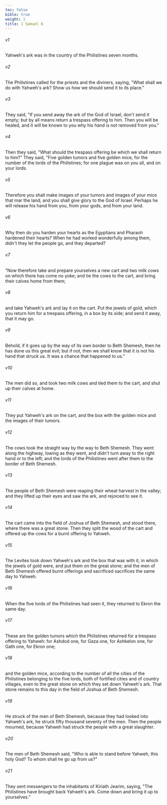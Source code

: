 ```yaml
---
toc: false
bible: true
weight: 1
title: 1 Samuel 6
---
```




###### v1 
Yahweh's ark was in the country of the Philistines seven months. 

###### v2 
The Philistines called for the priests and the diviners, saying, "What shall we do with Yahweh's ark? Show us how we should send it to its place." 

###### v3 
They said, "If you send away the ark of the God of Israel, don't send it empty; but by all means return a trespass offering to him. Then you will be healed, and it will be known to you why his hand is not removed from you." 

###### v4 
Then they said, "What should the trespass offering be which we shall return to him?" They said, "Five golden tumors and five golden mice, for the number of the lords of the Philistines; for one plague was on you all, and on your lords. 

###### v5 
Therefore you shall make images of your tumors and images of your mice that mar the land; and you shall give glory to the God of Israel. Perhaps he will release his hand from you, from your gods, and from your land. 

###### v6 
Why then do you harden your hearts as the Egyptians and Pharaoh hardened their hearts? When he had worked wonderfully among them, didn't they let the people go, and they departed? 

###### v7 
"Now therefore take and prepare yourselves a new cart and two milk cows on which there has come no yoke; and tie the cows to the cart, and bring their calves home from them; 

###### v8 
and take Yahweh's ark and lay it on the cart. Put the jewels of gold, which you return him for a trespass offering, in a box by its side; and send it away, that it may go. 

###### v9 
Behold, if it goes up by the way of its own border to Beth Shemesh, then he has done us this great evil; but if not, then we shall know that it is not his hand that struck us. It was a chance that happened to us." 

###### v10 
The men did so, and took two milk cows and tied them to the cart, and shut up their calves at home. 

###### v11 
They put Yahweh's ark on the cart, and the box with the golden mice and the images of their tumors. 

###### v12 
The cows took the straight way by the way to Beth Shemesh. They went along the highway, lowing as they went, and didn't turn away to the right hand or to the left; and the lords of the Philistines went after them to the border of Beth Shemesh. 

###### v13 
The people of Beth Shemesh were reaping their wheat harvest in the valley; and they lifted up their eyes and saw the ark, and rejoiced to see it. 

###### v14 
The cart came into the field of Joshua of Beth Shemesh, and stood there, where there was a great stone. Then they split the wood of the cart and offered up the cows for a burnt offering to Yahweh. 

###### v15 
The Levites took down Yahweh's ark and the box that was with it, in which the jewels of gold were, and put them on the great stone; and the men of Beth Shemesh offered burnt offerings and sacrificed sacrifices the same day to Yahweh. 

###### v16 
When the five lords of the Philistines had seen it, they returned to Ekron the same day. 

###### v17 
These are the golden tumors which the Philistines returned for a trespass offering to Yahweh: for Ashdod one, for Gaza one, for Ashkelon one, for Gath one, for Ekron one; 

###### v18 
and the golden mice, according to the number of all the cities of the Philistines belonging to the five lords, both of fortified cities and of country villages, even to the great stone on which they set down Yahweh's ark. That stone remains to this day in the field of Joshua of Beth Shemesh. 

###### v19 
He struck of the men of Beth Shemesh, because they had looked into Yahweh's ark, he struck fifty thousand seventy of the men. Then the people mourned, because Yahweh had struck the people with a great slaughter. 

###### v20 
The men of Beth Shemesh said, "Who is able to stand before Yahweh, this holy God? To whom shall he go up from us?" 

###### v21 
They sent messengers to the inhabitants of Kiriath Jearim, saying, "The Philistines have brought back Yahweh's ark. Come down and bring it up to yourselves."
